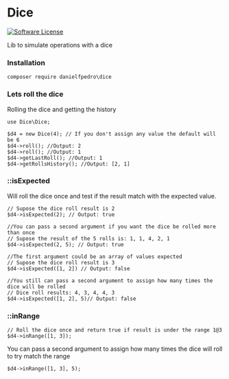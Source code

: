 # Dice
[![Software License](https://img.shields.io/badge/license-MIT-brightgreen.svg?style=flat-square)](LICENSE.txt)

Lib to simulate operations with a dice

### Installation
`composer require danielfpedro\dice`

### Lets roll the dice
	
Rolling the dice and getting the history
	
	use Dice\Dice;
	
	$d4 = new Dice(4); // If you don't assign any value the default will be 6
	$d4->roll(); //Output: 2
	$d4->roll(); //Output: 1
	$d4->getLastRoll(); //Output: 1
	$d4->getRollsHistory(); //Output: [2, 1]
	
### ::isExpected
Will roll the dice once and test if the result match with the expected value.

	// Supose the dice roll result is 2
	$d4->isExpected(2); // Output: true
	
	//You can pass a second argument if you want the dice be rolled more than once
	// Supose the result of the 5 rolls is: 1, 1, 4, 2, 1
	$d4->isExpected(2, 5); // Output: true
	
	//The first argument could be an array of values expected
	// Supose the dice roll result is 3
	$d4->isExpected([1, 2]) // Output: false
	
	//You still can pass a second argument to assign how many times the dice will be rolled
	// Dice roll results: 4, 3, 4, 4, 3
	$d4->isExpected([1, 2], 5)// Output: false
	
### ::inRange

	// Roll the dice once and return true if result is under the range 1@3
	$d4->inRange([1, 3]);
You can pass a second argument to assign how many times the dice will roll to try match the range

	$d4->inRange([1, 3], 5);
	


